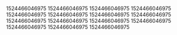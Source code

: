 1524466046975
1524466046975
1524466046975
1524466046975
1524466046975
1524466046975
1524466046975
1524466046975
1524466046975
1524466046975
1524466046975
1524466046975
1524466046975
1524466046975
1524466046975